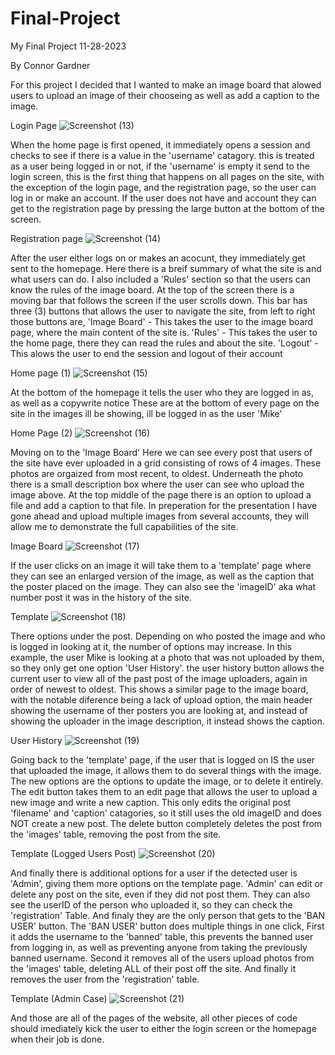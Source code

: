 # Final-Project
My Final Project
11-28-2023

By Connor Gardner

For this project I decided that I wanted to make an image board that alowed users to upload an image of their chooseing as well as add a caption to the image.

Login Page
![Screenshot (13)](https://github.com/Doorknob223/Final-Project/assets/104516891/a30998c3-e04b-462b-b6b7-6e24477a0dca)

When the home page is first opened, it immediately opens a session and checks to see if there is a value in the 'username' catagory.
this is treated as a user being logged in or not, if the 'username' is empty it send to the login screen, this is the first thing that happens on all pages on the site,
with the exception of the login page, and the registration page, so the user can log in or make an account.
If the user does not have and account they can get to the registration page by pressing the large button at the bottom of the screen.

Registration page
![Screenshot (14)](https://github.com/Doorknob223/Final-Project/assets/104516891/06d7a4cc-bd92-4aaf-946f-184f0eae5b8b)

After the user either logs on or makes an acocunt, they immediately get sent to the homepage.
Here there is a breif summary of what the site is and what users can do.
I also included a 'Rules' section so that the users can know the rules of the image board.
At the top of the screen there is a moving bar that follows the screen if the user scrolls down.
This bar has three (3) buttons that allows the user to navigate the site, from left to right those buttons are,
'Image Board' - This takes the user to the image board page, where the main content of the site is.
'Rules' - This takes the user to the home page, there they can read the rules and about the site.
'Logout' - This alows the user to end the session and logout of their account

Home page (1)
![Screenshot (15)](https://github.com/Doorknob223/Final-Project/assets/104516891/b08b66a5-9394-446d-9f7f-d169dd5f8ee1)

At the bottom of the homepage it tells the user who they are logged in as, as well as a copywrite notice
These are at the bottom of every page on the site
in the images ill be showing, ill be logged in as the user 'Mike'

Home Page (2)
![Screenshot (16)](https://github.com/Doorknob223/Final-Project/assets/104516891/298389c8-0263-498b-ad1a-a704e8b1da03)

Moving on to the 'Image Board' Here we can see every post that users of the site have ever uploaded in a grid consisting of rows of 4 images.
These photos are orgaized from most recent, to oldest.
Underneath the photo there is a small description box where the user can see who upload the image above.
At the top middle of the page there is an option to upload a file and add a caption to that file.
In preperation for the presentation I have gone ahead and upload multiple images from several accounts, they will allow me to demonstrate the full capabilities of the site.

Image Board
![Screenshot (17)](https://github.com/Doorknob223/Final-Project/assets/104516891/cd7af3c9-bcb3-4f5d-9820-c5f1603589f5)

If the user clicks on an image it will take them to a 'template' page where they can see an enlarged version of the image, 
as well as the caption that the poster placed on the image.
They can also see the 'imageID' aka what number post it was in the history of the site.

Template
![Screenshot (18)](https://github.com/Doorknob223/Final-Project/assets/104516891/90dfabdc-50b0-4264-9da0-edb5292a4377)

There options under the post. Depending on who posted the image and who is logged in looking at it, the number of options may increase.
In this example, the user Mike is looking at a photo that was not uploaded by them, so they only get one option 'User History'.
the user history button allows the current user to view all of the past post of the image uploaders, again in order of newest to oldest.
This shows a similar page to the image board, with the notable diference being a lack of upload option, the main header showing the username of ther posters you are looking at,
and instead of showing the uploader in the image description, it instead shows the caption.

User History
![Screenshot (19)](https://github.com/Doorknob223/Final-Project/assets/104516891/69483e4f-30f8-428a-9529-4dce2fe741dd)

Going back to the 'template' page, if the user that is logged on IS the user that uploaded the image, it allows them to do several things with the image.
The new options are the options to update the image, or to delete it entirely.
The edit button takes them to an edit page that allows the user to upload a new image and write a new caption.
This only edits the original post 'filename' and 'caption' catagories, so it still uses the old imageID and does NOT create a new post.
The delete button completely deletes the post from the 'images' table, removing the post from the site.

Template (Logged Users Post)
![Screenshot (20)](https://github.com/Doorknob223/Final-Project/assets/104516891/3e7baaef-9c03-4eb9-80f6-42f72fb298e9)

And finally there is additional options for a user if the detected user is 'Admin', giving them more options on the template page.
'Admin' can edit or delete any post on the site, even if they did not post them.
They can also see the userID of the person who uploaded it, so they can check the 'registration' Table.
And finaly they are the only person that gets to the 'BAN USER' button.
The 'BAN USER' button does multiple things in one click,
First it adds the username to the 'banned' table, this prevents the banned user from logging in, as well as preventing anyone from taking the previously banned username.
Second it removes all of the users upload photos from the 'images' table, deleting ALL of their post off the site.
And finally it removes the user from the 'registration' table.

Template (Admin Case)
![Screenshot (21)](https://github.com/Doorknob223/Final-Project/assets/104516891/0c016c01-d83c-44b4-ac50-583d9c2d6d36)

And those are all of the pages of the website, all other pieces of code should imediately kick the user to either the login screen or the homepage when their job is done.
